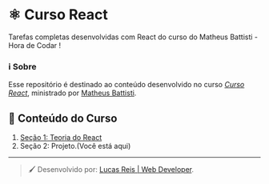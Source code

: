 # :atom_symbol: Curso React
Tarefas completas desenvolvidas com React do curso do Matheus Battisti - Hora de Codar
!


### :information_source: Sobre
Esse repositório é destinado ao conteúdo desenvolvido no curso *[Curso React](https://www.youtube.com/watch?v=FXqX7oof0I4&list=PLnDvRpP8BneyVA0SZ2okm-QBojomniQVO&index=1&ab_channel=MatheusBattisti-HoradeCodar)*, 
ministrado por [Matheus Battisti](https://www.udemy.com/user/matheus-battisti/).

## :bookmark_tabs: Conteúdo do Curso
1. [Seção 1: Teoria do React](https://github.com/LucasReisV1337/react-study)
2. Seção 2: Projeto.(Você está aqui)


---
> :paintbrush: Desenvolvido por: [Lucas Reis | Web Developer](https://github.com/LucasReisV1337).